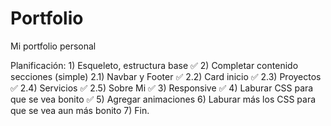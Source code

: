 # Portfolio
Mi portfolio personal

Planificación:
    1) Esqueleto, estructura base ✅
    2) Completar contenido secciones (simple)
        2.1) Navbar y Footer ✅
        2.2) Card inicio ✅
        2.3) Proyectos ✅
        2.4) Servicios ✅
        2.5) Sobre Mi ✅
    3) Responsive ✅
    4) Laburar CSS para que se vea bonito ✅
    5) Agregar animaciones
    6) Laburar más los CSS para que se vea aun más bonito 
    7) Fin.    